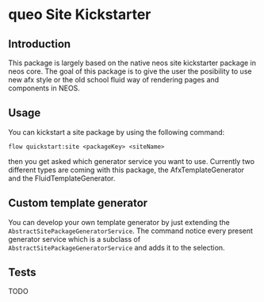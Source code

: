 # queo Site Kickstarter

## Introduction

This package is largely based on the native neos site kickstarter package in neos core. The goal of this package is to give the user the posibility to use new afx style or the old school fluid way of rendering pages and components in NEOS.

## Usage

You can kickstart a site package by using the following command:

```
flow quickstart:site <packageKey> <siteName>
```
then you get asked which generator service you want to use. Currently two different types are coming with this package, the AfxTemplateGenerator and the FluidTemplateGenerator.

## Custom template generator

You can develop your own template generator by just extending the `AbstractSitePackageGeneratorService`. The command notice every present generator service which is a subclass of `AbstractSitePackageGeneratorService` and adds it to the selection.

## Tests

TODO